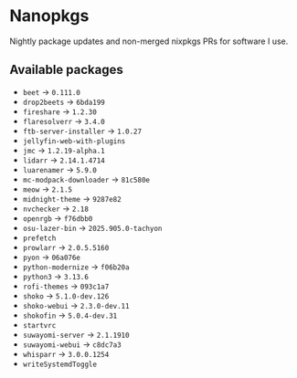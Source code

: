 <!--
SPDX-FileCopyrightText: 2025 Hana Kretzer <hanakretzer@gmail.com>

SPDX-License-Identifier: CC0-1.0
-->

# Nanopkgs

Nightly package updates and non-merged nixpkgs PRs for software I use.

## Available packages

- `beet` -> `0.111.0`
- `drop2beets` -> `6bda199`
- `fireshare` -> `1.2.30`
- `flaresolverr` -> `3.4.0`
- `ftb-server-installer` -> `1.0.27`
- `jellyfin-web-with-plugins`
- `jmc` -> `1.2.19-alpha.1`
- `lidarr` -> `2.14.1.4714`
- `luarenamer` -> `5.9.0`
- `mc-modpack-downloader` -> `81c580e`
- `meow` -> `2.1.5`
- `midnight-theme` -> `9287e82`
- `nvchecker` -> `2.18`
- `openrgb` -> `f76dbb0`
- `osu-lazer-bin` -> `2025.905.0-tachyon`
- `prefetch`
- `prowlarr` -> `2.0.5.5160`
- `pyon` -> `06a076e`
- `python-modernize` -> `f06b20a`
- `python3` -> `3.13.6`
- `rofi-themes` -> `093c1a7`
- `shoko` -> `5.1.0-dev.126`
- `shoko-webui` -> `2.3.0-dev.11`
- `shokofin` -> `5.0.4-dev.31`
- `startvrc`
- `suwayomi-server` -> `2.1.1910`
- `suwayomi-webui` -> `c8dc7a3`
- `whisparr` -> `3.0.0.1254`
- `writeSystemdToggle`

